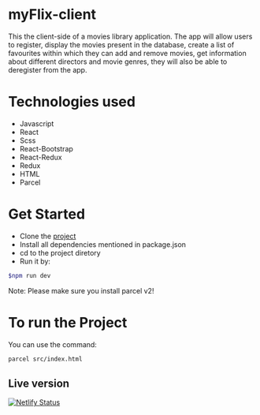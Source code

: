 # myFlix-client
This the client-side of a movies library application. The app will allow users to register, display the movies present in the database, create a list of favourites within which they can add and remove movies, get information about different directors and movie genres, they will also be able to deregister from the app.


# Technologies used
- Javascript 
- React 
- Scss
- React-Bootstrap
- React-Redux
- Redux
- HTML
- Parcel

# Get Started

- Clone the [project](https://github.com/amro-mansour/myFlix-client/tree/Final-Task-3.8)
- Install all dependencies mentioned in package.json
- cd to the project diretory
- Run it by:

```bash
$npm run dev
```

Note: Please make sure you install parcel v2!

# To run the Project

You can use the command: 

```bash
parcel src/index.html
```

## Live version

[![Netlify Status](https://api.netlify.com/api/v1/badges/af5b414f-11e0-4771-88ee-5d8cc84ffaf9/deploy-status)](https://app.netlify.com/sites/myflix-movie-library/deploys)
